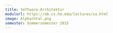 ```yaml
---
title: Software-Architektur
modulurl: https://ob.cs.hm.edu/lectures/sa.html
image: Alpbachtal.png
semester: Sommersemester 2015
---
```


<div class="row">
<div class="span6">

</div>
<div class="span6">

</div>
</div>
